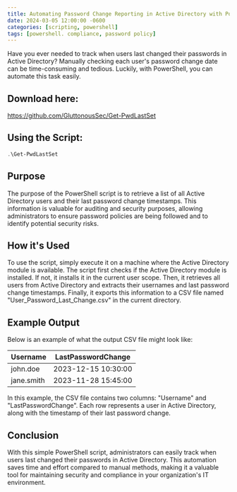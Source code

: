 ```yaml
---
title: Automating Password Change Reporting in Active Directory with PowerShell
date: 2024-03-05 12:00:00 -0600
categories: [scripting, powershell]
tags: [powershell. compliance, password policy]
---
```


Have you ever needed to track when users last changed their passwords in Active Directory? Manually checking each user's password change date can be time-consuming and tedious. Luckily, with PowerShell, you can automate this task easily.

## Download here:
https://github.com/GluttonousSec/Get-PwdLastSet

## Using the Script:
```powershell
.\Get-PwdLastSet
```

## Purpose
The purpose of the PowerShell script is to retrieve a list of all Active Directory users and their last password change timestamps. This information is valuable for auditing and security purposes, allowing administrators to ensure password policies are being followed and to identify potential security risks.

## How it's Used
To use the script, simply execute it on a machine where the Active Directory module is available. The script first checks if the Active Directory module is installed. If not, it installs it in the current user scope. Then, it retrieves all users from Active Directory and extracts their usernames and last password change timestamps. Finally, it exports this information to a CSV file named "User_Password_Last_Change.csv" in the current directory.

## Example Output
Below is an example of what the output CSV file might look like:

|Username    | LastPasswordChange |
|------------|--------------------|
|john.doe    |2023-12-15 10:30:00 |
|jane.smith  |2023-11-28 15:45:00 |


In this example, the CSV file contains two columns: "Username" and "LastPasswordChange". Each row represents a user in Active Directory, along with the timestamp of their last password change.

## Conclusion
With this simple PowerShell script, administrators can easily track when users last changed their passwords in Active Directory. This automation saves time and effort compared to manual methods, making it a valuable tool for maintaining security and compliance in your organization's IT environment.
